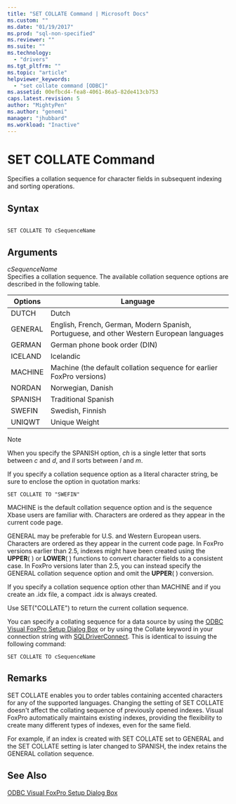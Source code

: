 ```yaml
---
title: "SET COLLATE Command | Microsoft Docs"
ms.custom: ""
ms.date: "01/19/2017"
ms.prod: "sql-non-specified"
ms.reviewer: ""
ms.suite: ""
ms.technology: 
  - "drivers"
ms.tgt_pltfrm: ""
ms.topic: "article"
helpviewer_keywords: 
  - "set collate command [ODBC]"
ms.assetid: 00efbcd4-fea8-4061-86a5-82de413cb753
caps.latest.revision: 5
author: "MightyPen"
ms.author: "genemi"
manager: "jhubbard"
ms.workload: "Inactive"
---
```

# SET COLLATE Command
Specifies a collation sequence for character fields in subsequent indexing and sorting operations.  
  
## Syntax  
  
```  
  
SET COLLATE TO cSequenceName  
```  
  
## Arguments  
 *cSequenceName*  
 Specifies a collation sequence. The available collation sequence options are described in the following table.  
  
|Options|Language|  
|-------------|--------------|  
|DUTCH|Dutch|  
|GENERAL|English, French, German, Modern Spanish, Portuguese, and other Western European languages|  
|GERMAN|German phone book order (DIN)|  
|ICELAND|Icelandic|  
|MACHINE|Machine (the default collation sequence for earlier FoxPro versions)|  
|NORDAN|Norwegian, Danish|  
|SPANISH|Traditional Spanish|  
|SWEFIN|Swedish, Finnish|  
|UNIQWT|Unique Weight|  
  
> [!NOTE]  
>  When you specify the SPANISH option, *ch* is a single letter that sorts between *c* and *d*, and *ll* sorts between *l* and *m*.  
  
 If you specify a collation sequence option as a literal character string, be sure to enclose the option in quotation marks:  
  
```  
SET COLLATE TO "SWEFIN"  
```  
  
 MACHINE is the default collation sequence option and is the sequence Xbase users are familiar with. Characters are ordered as they appear in the current code page.  
  
 GENERAL may be preferable for U.S. and Western European users. Characters are ordered as they appear in the current code page. In FoxPro versions earlier than 2.5, indexes might have been created using the **UPPER**( ) or **LOWER**( ) functions to convert character fields to a consistent case. In FoxPro versions later than 2.5, you can instead specify the GENERAL collation sequence option and omit the **UPPER**( ) conversion.  
  
 If you specify a collation sequence option other than MACHINE and if you create an .idx file, a compact .idx is always created.  
  
 Use SET("COLLATE") to return the current collation sequence.  
  
 You can specify a collating sequence for a data source by using the [ODBC Visual FoxPro Setup Dialog Box](../../odbc/microsoft/odbc-visual-foxpro-setup-dialog-box.md) or by using the Collate keyword in your connection string with [SQLDriverConnect](../../odbc/microsoft/sqldriverconnect-visual-foxpro-odbc-driver.md). This is identical to issuing the following command:  
  
```  
SET COLLATE TO cSequenceName  
```  
  
## Remarks  
 SET COLLATE enables you to order tables containing accented characters for any of the supported languages. Changing the setting of SET COLLATE doesn't affect the collating sequence of previously opened indexes. Visual FoxPro automatically maintains existing indexes, providing the flexibility to create many different types of indexes, even for the same field.  
  
 For example, if an index is created with SET COLLATE set to GENERAL and the SET COLLATE setting is later changed to SPANISH, the index retains the GENERAL collation sequence.  
  
## See Also  
 [ODBC Visual FoxPro Setup Dialog Box](../../odbc/microsoft/odbc-visual-foxpro-setup-dialog-box.md)
